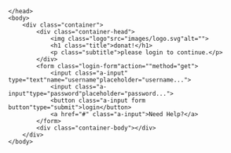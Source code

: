 <!doctype html>
<html>
    <head>
        <title>donat</title>
        <link rel="stylesheet"href="styles/style.css">
        

    </head>
    <body>
        <div class="container">
            <div class="container-head">
                <img class="logo"src="images/logo.svg"alt="">
                <h1 class="title">donat!</h1>
                <p class="subtitle">please login to continue.</p>
            </div>
            <form class="login-form"action=""method="get">
                <input class="a-input" type="text"name="username"placeholder="username...">
                <input class="a-input"type="password"placeholder="password...">
                <button class="a-input form button"type="submit">login</button>
                <a href="#" class="a-input">Need Help?</a>
            </form>
            <div class="container-body"></div>
        </div>
    </body>
</html>
